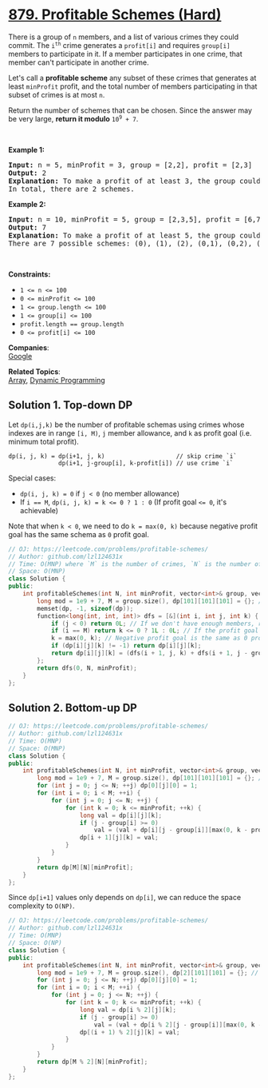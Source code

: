 # [879. Profitable Schemes (Hard)](https://leetcode.com/problems/profitable-schemes/)

<p>There is a group of <code>n</code> members, and a list of various crimes they could commit. The <code>i<sup>th</sup></code> crime generates a <code>profit[i]</code> and requires <code>group[i]</code> members to participate in it. If a member participates in one crime, that member can't participate in another crime.</p>

<p>Let's call a <strong>profitable scheme</strong> any subset of these crimes that generates at least <code>minProfit</code> profit, and the total number of members participating in that subset of crimes is at most <code>n</code>.</p>

<p>Return the number of schemes that can be chosen. Since the answer may be very large, <strong>return it modulo</strong> <code>10<sup>9</sup> + 7</code>.</p>

<p>&nbsp;</p>
<p><strong>Example 1:</strong></p>

<pre><strong>Input:</strong> n = 5, minProfit = 3, group = [2,2], profit = [2,3]
<strong>Output:</strong> 2
<strong>Explanation:</strong> To make a profit of at least 3, the group could either commit crimes 0 and 1, or just crime 1.
In total, there are 2 schemes.</pre>

<p><strong>Example 2:</strong></p>

<pre><strong>Input:</strong> n = 10, minProfit = 5, group = [2,3,5], profit = [6,7,8]
<strong>Output:</strong> 7
<strong>Explanation:</strong> To make a profit of at least 5, the group could commit any crimes, as long as they commit one.
There are 7 possible schemes: (0), (1), (2), (0,1), (0,2), (1,2), and (0,1,2).</pre>

<p>&nbsp;</p>
<p><strong>Constraints:</strong></p>

<ul>
	<li><code>1 &lt;= n &lt;= 100</code></li>
	<li><code>0 &lt;= minProfit &lt;= 100</code></li>
	<li><code>1 &lt;= group.length &lt;= 100</code></li>
	<li><code>1 &lt;= group[i] &lt;= 100</code></li>
	<li><code>profit.length == group.length</code></li>
	<li><code>0 &lt;= profit[i] &lt;= 100</code></li>
</ul>


**Companies**:  
[Google](https://leetcode.com/company/google)

**Related Topics**:  
[Array](https://leetcode.com/tag/array/), [Dynamic Programming](https://leetcode.com/tag/dynamic-programming/)

## Solution 1. Top-down DP

Let `dp(i,j,k)` be the number of profitable schemas using crimes whose indexes are in range `[i, M)`, `j` member allowance, and `k` as profit goal (i.e. minimum total profit).

```
dp(i, j, k) = dp(i+1, j, k)                    // skip crime `i`
              dp(i+1, j-group[i], k-profit[i]) // use crime `i`
```

Special cases:
* `dp(i, j, k) = 0` if `j < 0` (no member allowance)
* If `i == M`, `dp(i, j, k) = k <= 0 ? 1 : 0` (If profit goal `<= 0`, it's achievable)

Note that when `k < 0`, we need to do `k = max(0, k)` because negative profit goal has the same schema as `0` profit goal.

```cpp
// OJ: https://leetcode.com/problems/profitable-schemes/
// Author: github.com/lzl124631x
// Time: O(MNP) where `M` is the number of crimes, `N` is the number of members, and `P` is `minProfit`
// Space: O(MNP)
class Solution {
public:
    int profitableSchemes(int N, int minProfit, vector<int>& group, vector<int>& profit) {
        long mod = 1e9 + 7, M = group.size(), dp[101][101][101] = {}; // crime, members, profit
        memset(dp, -1, sizeof(dp));
        function<long(int, int, int)> dfs = [&](int i, int j, int k) {
            if (j < 0) return 0L; // If we don't have enough members, return 0
            if (i == M) return k <= 0 ? 1L : 0L; // If the profit goal is not positive, it's achievable and we return 1; otherwise, return 0.
            k = max(0, k); // Negative profit goal is the same as 0 profit goal
            if (dp[i][j][k] != -1) return dp[i][j][k];
            return dp[i][j][k] = (dfs(i + 1, j, k) + dfs(i + 1, j - group[i], k - profit[i])) % mod; // skip crime `i` or pick crime `i`.
        };
        return dfs(0, N, minProfit);
    }
};
```

## Solution 2. Bottom-up DP

```cpp
// OJ: https://leetcode.com/problems/profitable-schemes/
// Author: github.com/lzl124631x
// Time: O(MNP)
// Space: O(MNP)
class Solution {
public:
    int profitableSchemes(int N, int minProfit, vector<int>& group, vector<int>& profit) {
        long mod = 1e9 + 7, M = group.size(), dp[101][101][101] = {}; // crime, members, profit
        for (int j = 0; j <= N; ++j) dp[0][j][0] = 1;
        for (int i = 0; i < M; ++i) {
            for (int j = 0; j <= N; ++j) {
                for (int k = 0; k <= minProfit; ++k) {
                    long val = dp[i][j][k];
                    if (j - group[i] >= 0)
                        val = (val + dp[i][j - group[i]][max(0, k - profit[i])]) % mod;
                    dp[i + 1][j][k] = val;
                }
            }
        }
        return dp[M][N][minProfit];
    }
};
```

Since `dp[i+1]` values only depends on `dp[i]`, we can reduce the space complexity to `O(NP)`.

```cpp
// OJ: https://leetcode.com/problems/profitable-schemes/
// Author: github.com/lzl124631x
// Time: O(MNP)
// Space: O(NP)
class Solution {
public:
    int profitableSchemes(int N, int minProfit, vector<int>& group, vector<int>& profit) {
        long mod = 1e9 + 7, M = group.size(), dp[2][101][101] = {}; // crime, members, profit
        for (int j = 0; j <= N; ++j) dp[0][j][0] = 1;
        for (int i = 0; i < M; ++i) {
            for (int j = 0; j <= N; ++j) {
                for (int k = 0; k <= minProfit; ++k) {
                    long val = dp[i % 2][j][k];
                    if (j - group[i] >= 0)
                        val = (val + dp[i % 2][j - group[i]][max(0, k - profit[i])]) % mod;
                    dp[(i + 1) % 2][j][k] = val;
                }
            }
        }
        return dp[M % 2][N][minProfit];
    }
};
```